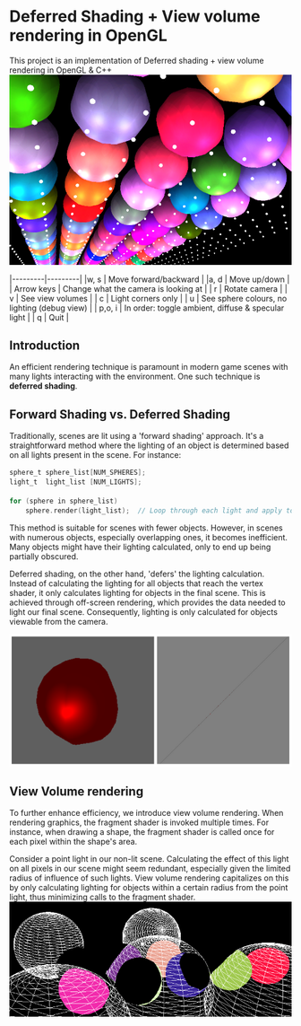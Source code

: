 # Deferred Shading + View volume rendering in OpenGL

This project is an implementation of Deferred shading + view volume rendering in OpenGL & C++
![Final Render](project_images/final_render_potentially.png)

|---------|---------|
|w, s | Move forward/backward |
|a, d | Move up/down |
| Arrow keys | Change what the camera is looking at |
| r | Rotate camera |
| v | See view volumes |
| c | Light corners only |
| u | See sphere colours, no lighting (debug view) |
| p,o, i | In order: toggle ambient, diffuse & specular light |
| q | Quit | 


## Introduction

An efficient rendering technique is paramount in modern game scenes with many lights interacting with the environment. One such technique is **deferred shading**.

## Forward Shading vs. Deferred Shading

Traditionally, scenes are lit using a 'forward shading' approach. It's a straightforward method where the lighting of an object is determined based on all lights present in the scene. For instance:

```c
sphere_t sphere_list[NUM_SPHERES];
light_t  light_list [NUM_LIGHTS];

for (sphere in sphere_list)
    sphere.render(light_list);  // Loop through each light and apply to the sphere
```
This method is suitable for scenes with fewer objects. However, in scenes with numerous objects, especially overlapping ones, it becomes inefficient.
Many objects might have their lighting calculated, only to end up being partially obscured.

Deferred shading, on the other hand, 'defers' the lighting calculation. Instead of calculating the lighting for all objects that reach the vertex shader, it only calculates lighting for objects in the final scene.
This is achieved through off-screen rendering, which provides the data needed to light our final scene. Consequently, lighting is only calculated for objects viewable from the camera.

![Example of Deferred shading rendering to a quad](project_images/framebuffer_rendering.png)

## View Volume rendering
To further enhance efficiency, we introduce view volume rendering. When rendering graphics, the fragment shader is invoked multiple times. For instance, when drawing a shape, 
the fragment shader is called once for each pixel within the shape's area.

Consider a point light in our non-lit scene. Calculating the effect of this light on all pixels in our scene might seem redundant, especially given the limited radius of influence of such lights.
View volume rendering capitalizes on this by only calculating lighting for objects within a certain radius from the point light, thus minimizing calls to the fragment shader.
![View volumes](project_images/more_images_optimized.png)
